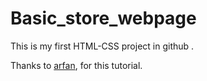 # Basic_store_webpage
This is my first HTML-CSS project in github .

Thanks to [arfan](https://github.com/WebCifar), for this tutorial.
